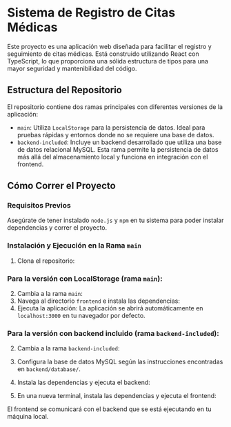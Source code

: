# Sistema de Registro de Citas Médicas

Este proyecto es una aplicación web diseñada para facilitar el registro y seguimiento de citas médicas. Está construido utilizando React con TypeScript, lo que proporciona una sólida estructura de tipos para una mayor seguridad y mantenibilidad del código.

## Estructura del Repositorio

El repositorio contiene dos ramas principales con diferentes versiones de la aplicación:

- `main`: Utiliza `LocalStorage` para la persistencia de datos. Ideal para pruebas rápidas y entornos donde no se requiere una base de datos.
- `backend-included`: Incluye un backend desarrollado que utiliza una base de datos relacional MySQL. Esta rama permite la persistencia de datos más allá del almacenamiento local y funciona en integración con el frontend.

## Cómo Correr el Proyecto

### Requisitos Previos
Asegúrate de tener instalado `node.js` y `npm` en tu sistema para poder instalar dependencias y correr el proyecto.

### Instalación y Ejecución en la Rama `main`

1. Clona el repositorio:
### Para la versión con LocalStorage (rama `main`):
2. Cambia a la rama `main`:
3. Navega al directorio `frontend` e instala las dependencias:
4. Ejecuta la aplicación:
La aplicación se abrirá automáticamente en `localhost:3000` en tu navegador por defecto.

### Para la versión con backend incluido (rama `backend-included`):

2. Cambia a la rama `backend-included`:
3. Configura la base de datos MySQL según las instrucciones encontradas en `backend/database/`.

4. Instala las dependencias y ejecuta el backend:
5. En una nueva terminal, instala las dependencias y ejecuta el frontend:

El frontend se comunicará con el backend que se está ejecutando en tu máquina local.
